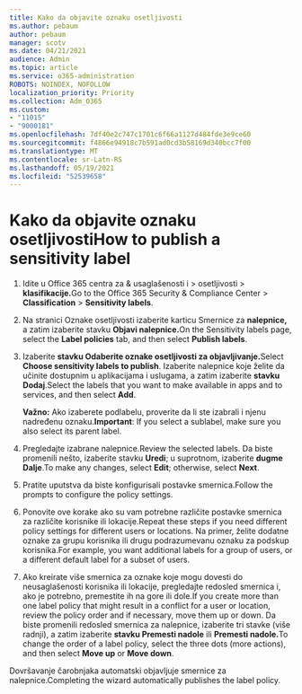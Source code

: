 ```yaml
---
title: Kako da objavite oznaku osetljivosti
ms.author: pebaum
author: pebaum
manager: scotv
ms.date: 04/21/2021
audience: Admin
ms.topic: article
ms.service: o365-administration
ROBOTS: NOINDEX, NOFOLLOW
localization_priority: Priority
ms.collection: Adm_O365
ms.custom:
- "11015"
- "9000181"
ms.openlocfilehash: 7df40e2c747c1701c6f66a1127d484fde3e9ce60
ms.sourcegitcommit: f4866e94918c7b591ad0cd3b58169d340bcc7f00
ms.translationtype: MT
ms.contentlocale: sr-Latn-RS
ms.lasthandoff: 05/19/2021
ms.locfileid: "52539658"
---
```

# <a name="how-to-publish-a-sensitivity-label"></a><span data-ttu-id="8c7df-102">Kako da objavite oznaku osetljivosti</span><span class="sxs-lookup"><span data-stu-id="8c7df-102">How to publish a sensitivity label</span></span>

1. <span data-ttu-id="8c7df-103">Idite u Office 365 centra za & usaglašenosti i > osetljivosti  >  **klasifikacije.**</span><span class="sxs-lookup"><span data-stu-id="8c7df-103">Go to the Office 365 Security & Compliance Center > **Classification** > **Sensitivity labels**.</span></span>

1. <span data-ttu-id="8c7df-104">Na stranici Oznake osetljivosti izaberite karticu Smernice za **nalepnice,** a zatim izaberite stavku **Objavi nalepnice.**</span><span class="sxs-lookup"><span data-stu-id="8c7df-104">On the Sensitivity labels page, select the **Label policies** tab, and then select **Publish labels**.</span></span>

1. <span data-ttu-id="8c7df-105">Izaberite **stavku Odaberite oznake osetljivosti za objavljivanje.**</span><span class="sxs-lookup"><span data-stu-id="8c7df-105">Select **Choose sensitivity labels to publish**.</span></span> <span data-ttu-id="8c7df-106">Izaberite nalepnice koje želite da učinite dostupnim u aplikacijama i uslugama, a zatim izaberite **stavku Dodaj**.</span><span class="sxs-lookup"><span data-stu-id="8c7df-106">Select the labels that you want to make available in apps and to services, and then select **Add**.</span></span>

    <span data-ttu-id="8c7df-107">**Važno:** Ako izaberete podlabelu, proverite da li ste izabrali i njenu nadređenu oznaku.</span><span class="sxs-lookup"><span data-stu-id="8c7df-107">**Important**: If you select a sublabel, make sure you also select its parent label.</span></span>

1. <span data-ttu-id="8c7df-108">Pregledajte izabrane nalepnice.</span><span class="sxs-lookup"><span data-stu-id="8c7df-108">Review the selected labels.</span></span> <span data-ttu-id="8c7df-109">Da biste promenili nešto, izaberite stavku **Uredi**; u suprotnom, izaberite **dugme Dalje**.</span><span class="sxs-lookup"><span data-stu-id="8c7df-109">To make any changes, select **Edit**; otherwise, select **Next**.</span></span>

1. <span data-ttu-id="8c7df-110">Pratite uputstva da biste konfigurisali postavke smernica.</span><span class="sxs-lookup"><span data-stu-id="8c7df-110">Follow the prompts to configure the policy settings.</span></span>

1. <span data-ttu-id="8c7df-111">Ponovite ove korake ako su vam potrebne različite postavke smernica za različite korisnike ili lokacije.</span><span class="sxs-lookup"><span data-stu-id="8c7df-111">Repeat these steps if you need different policy settings for different users or locations.</span></span> <span data-ttu-id="8c7df-112">Na primer, želite dodatne oznake za grupu korisnika ili drugu podrazumevanu oznaku za podskup korisnika.</span><span class="sxs-lookup"><span data-stu-id="8c7df-112">For example, you want additional labels for a group of users, or a different default label for a subset of users.</span></span>

1. <span data-ttu-id="8c7df-113">Ako kreirate više smernica za oznake koje mogu dovesti do neusaglašenosti korisnika ili lokacije, pregledajte redosled smernica i, ako je potrebno, premestite ih na gore ili dole.</span><span class="sxs-lookup"><span data-stu-id="8c7df-113">If you create more than one label policy that might result in a conflict for a user or location, review the policy order and if necessary, move them up or down.</span></span> <span data-ttu-id="8c7df-114">Da biste promenili redosled smernica za nalepnice, izaberite tri stavke (više radnji), a zatim izaberite **stavku Premesti nadole** ili **Premesti nadole.**</span><span class="sxs-lookup"><span data-stu-id="8c7df-114">To change the order of a label policy, select the three dots (more actions), and then select **Move up** or **Move down**.</span></span>

<span data-ttu-id="8c7df-115">Dovršavanje čarobnjaka automatski objavljuje smernice za nalepnice.</span><span class="sxs-lookup"><span data-stu-id="8c7df-115">Completing the wizard automatically publishes the label policy.</span></span>